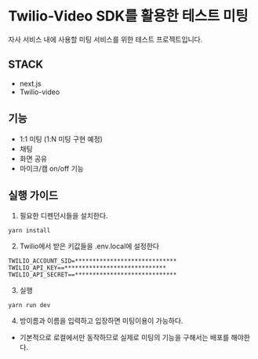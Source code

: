 # Twilio-Video SDK를 활용한 테스트 미팅

자사 서비스 내에 사용할 미팅 서비스를 위한 테스트 프로젝트입니다.


## STACK
- next.js
- Twilio-video


## 기능
- 1:1 미팅 (1:N 미팅 구현 예정)
- 채팅
- 화면 공유
- 마이크/캠 on/off 기능


## 실행 가이드


1. 필요한 디펜던시들을 설치한다.
```
yarn install
```

2. Twilio에서 받은 키값들을 .env.local에 설정한다
```env
TWILIO_ACCOUNT_SID=*****************************
TWILIO_API_KEY==*****************************
TWILIO_API_SECRET==*****************************
```


3. 실행
```
yarn run dev
```

4. 방이름과 이름을 입력하고 입장하면 미팅이용이 가능하다.
- 기본적으로 로컬에서만 동작하므로 실제로 미팅의 기능을 구해서는 배포를 해야한다.



